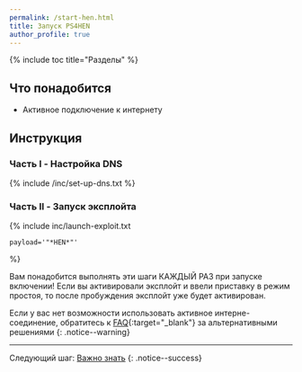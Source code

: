 ```yaml
---
permalink: /start-hen.html
title: Запуск PS4HEN
author_profile: true
---
```

{% include toc title="Разделы" %}

## Что понадобится

* Активное подключение к интернету

## Инструкция
		
### Часть I - Настройка DNS
		
{% include /inc/set-up-dns.txt %}

### Часть II - Запуск эксплойта

{% include inc/launch-exploit.txt 

	payload='"*HEN*"'

%}

Вам понадобится выполнять эти шаги КАЖДЫЙ РАЗ при запуске включении! Если вы активировали эксплойт и ввели приставку в режим простоя, то после пробуждения эксплойт уже будет активирован. 

Если у вас нет возможности использовать активное интерне-соединение, обратитесь к [FAQ](faq){:target="_blank"} за альтернативными решениями
{: .notice--warning}

___

Следующий шаг: [Важно знать](info) 
{: .notice--success}